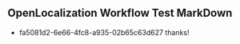## OpenLocalization Workflow Test MarkDown
* fa5081d2-6e66-4fc8-a935-02b65c63d627 
thanks!<!--HONumber=Mar16_HO2-->
